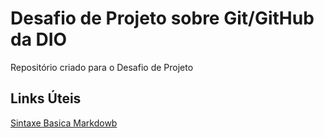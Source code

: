 # Desafio de Projeto sobre Git/GitHub da DIO
Repositório criado para o Desafio de Projeto

## Links Úteis
[Sintaxe Basica Markdowb](https://www.markdownguide.org/basic-syntax/)
